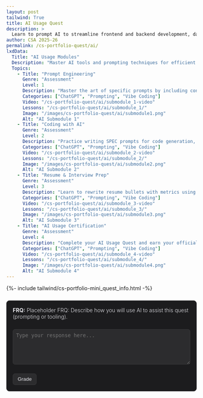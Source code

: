 ```yaml
---
layout: post 
tailwind: True
title: AI Usage Quest
description: >
  Learn to prompt AI to streamline frontend and backend development, data visualization, and resume building
author: CSA 2025-26
permalink: /cs-portfolio-quest/ai/
lxdData:
  Title: "AI Usage Modules"
  Description: "Master AI tools and prompting techniques for efficient development!"
  Topics:
    - Title: "Prompt Engineering"
      Genre: "Assessment"
      Level: 1
      Description: "Master the art of specific prompts by including context, the problem, what you've tried, and desired outcomes. Practice iterative refinement to get better AI responses."
      Categories: ["ChatGPT", "Prompting", "Vibe Coding"]
      Video: "/cs-portfolio-quest/ai/submodule_1-video"
      Lessons: "/cs-portfolio-quest/ai/submodule_1/"
      Image: "/images/cs-portfolio-quest/ai/submodule1.png"
      Alt: "AI Submodule 1"
    - Title: "Coding with AI"
      Genre: "Assessment"
      Level: 2
      Description: "Practice writing SPEC prompts for code generation, debugging, and security best practices to get the most accurate AI-generated code."
      Categories: ["ChatGPT", "Prompting", "Vibe Coding"]
      Video: "/cs-portfolio-quest/ai/submodule_2-video"
      Lessons: "/cs-portfolio-quest/ai/submodule_2/"
      Image: "/images/cs-portfolio-quest/ai/submodule2.png"
      Alt: "AI Submodule 2"
    - Title: "Resume & Interview Prep"
      Genre: "Assessment"
      Level: 3
      Description: "Learn to rewrite resume bullets with metrics using STAR format and prepare for the three most common interview questions by recording and analyzing your responses."
      Categories: ["ChatGPT", "Prompting", "Vibe Coding"]
      Video: "/cs-portfolio-quest/ai/submodule_3-video"
      Lessons: "/cs-portfolio-quest/ai/submodule_3/"
      Image: "/images/cs-portfolio-quest/ai/submodule3.png"
      Alt: "AI Submodule 3"
    - Title: "AI Usage Certification"
      Genre: "Assessment"
      Level: 4
      Description: "Complete your AI Usage Quest and earn your official certification from Open Coding Society. Add it to your LinkedIn profile to showcase your skills."
      Categories: ["ChatGPT", "Prompting", "Vibe Coding"]
      Video: "/cs-portfolio-quest/ai/submodule_4-video"
      Lessons: "/cs-portfolio-quest/ai/submodule_4/"
      Image: "/images/cs-portfolio-quest/ai/submodule4.png"
      Alt: "AI Submodule 4"
---
```

{%- include tailwind/cs-portfolio-mini_quest_info.html -%}

<!-- FRQ: Placeholder -->
<div class="frq-box" id="quest-frq" style="border:1px solid #2c2c2e; padding:1rem; border-radius:8px; margin:1.5rem 0; background:#1c1c1e; color:#e5e5ea; font-weight:300;">
  <b>FRQ:</b> <span id="frq-question">Placeholder FRQ: Describe how you will use AI to assist this quest (prompting or tooling).</span><br><br>
  <textarea id="frq-answer" rows="5" placeholder="Type your response here..." style="width:100%; border-radius:6px; border:1px solid #3a3a3c; padding:0.5rem; margin-top:0.5rem; background:#2c2c2e; color:#f2f2f7;"></textarea>
  <p></p>
  <button id="frq-grade-btn" style="margin-top:10px; background:#2c2c2e; color:#e5e5ea; border:1px solid #3a3a3c; padding:0.4rem 0.75rem; border-radius:6px;">Grade</button>
  <div id="frq-feedback"></div>
</div>

<script type="module">
  import { javaURI } from '../../../assets/js/api/config.js';

  const btn = document.getElementById('frq-grade-btn');
  btn.addEventListener('click', async () => {
    const q = document.getElementById('frq-question').textContent.trim();
    const a = document.getElementById('frq-answer').value.trim();
    const fb = document.getElementById('frq-feedback');
    if (!a) { fb.innerHTML = '<span style="color:red;">Please enter your response before submitting.</span>'; return; }
    btn.disabled = true;
    fb.innerHTML = 'Grading...';
    try {
      const res = await fetch(`${javaURI}/api/grade`, {
        method: 'POST',
        mode: 'cors',
        credentials: 'include',
        headers: { 'Content-Type': 'application/json' },
        body: JSON.stringify({ question: q, answer: a })
      });
      if (!res.ok) throw new Error(`HTTP ${res.status}`);
      const result = await res.json();
      let feedbackText = '';
      try {
        feedbackText = result.candidates?.[0]?.content?.parts?.[0]?.text || result.feedback || JSON.stringify(result);
      } catch(_) {}
      const formatted = (feedbackText || 'No feedback returned.').replace(/\*\*(.*?)\*\*/g, '<strong>$1</strong>').replace(/\n/g,'<br>');
      fb.innerHTML = formatted;
    } catch (e) {
      fb.innerHTML = `<span style="color:red;">An error occurred while grading. Please try again. (${e.message})</span>`;
    } finally {
      btn.disabled = false;
    }
  });
</script>